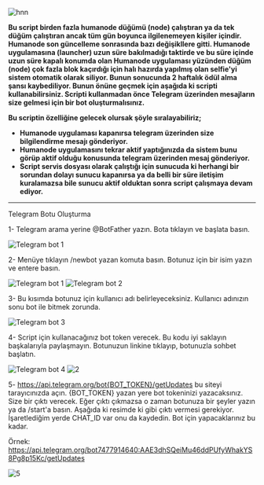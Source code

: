 
![hnn](https://github.com/user-attachments/assets/71179806-baa7-48e7-9d80-93654d8504c2)

<b> Bu script birden fazla humanode düğümü (node) çalıştıran ya da tek düğüm çalıştıran ancak tüm gün boyunca ilgilenemeyen kişiler içindir. Humanode son güncelleme sonrasında bazı değişikllere gitti. Humanode uygulamasına (launcher) uzun süre bakılmadığı taktirde ve bu süre içinde uzun süre kapalı konumda olan Humanode uygulaması yüzünden düğüm (node) çok fazla blok kaçırdığı için halı hazırda yapılmış olan selfie'yi sistem otomatik olarak siliyor. Bunun sonucunda 2 haftalık ödül alma şansı kaybediliyor. Bunun önüne geçmek için aşağıda ki scripti kullanabilirsiniz. Scripti kullanmadan önce Telegram üzerinden mesajların size gelmesi için bir bot oluşturmalısınız. 

Bu scriptin özelliğine gelecek olursak şöyle sıralayabiliriz;

- Humanode uygulaması kapanırsa telegram üzerinden size bilgilendirme mesajı gönderiyor.
- Humanode uygulamasını tekrar aktif yaptığınızda da sistem bunu görüp aktif olduğu konusunda telegram üzerinden mesaj gönderiyor.
- Script servis dosyası olarak çalıştığı için sunucuda ki herhangi bir sorundan dolayı sunucu kapanırsa ya da belli bir süre iletişim kuralamazsa bile sunucu aktif olduktan sonra script çalışmaya devam ediyor. </b>

------

Telegram Botu Oluşturma

1- Telegram arama yerine @BotFather yazın. Bota tıklayın ve başlata basın.

![Telegram bot 1](https://github.com/user-attachments/assets/0a7899d7-915b-4d6e-a01d-4ce0b743d4ab)

2- Menüye tıklayın /newbot yazan komuta basın. Botunuz için bir isim yazın ve entere basın. 


![Telegram bot 1](https://github.com/user-attachments/assets/1a0c882f-0387-4f6f-9e67-4690514a5bc0) ![Telegram bot 2](https://github.com/user-attachments/assets/de137183-b8cd-4e42-9aa8-8895a5c79788)

3- Bu kısımda botunuz için kullanıcı adı belirleyeceksiniz. Kullanıcı adınızın sonu bot ile bitmek zorunda.

![Telegram bot 3](https://github.com/user-attachments/assets/fabf269b-f33f-4992-8bb1-469ed3cac708)

4- Script için kullanacağınız bot token verecek. Bu kodu iyi saklayın başkalarıyla paylaşmayın. Botunuzun linkine tıklayıp, botunuzla sohbet başlatın. 

![Telegram bot 4](https://github.com/user-attachments/assets/d30ac842-6bd6-49ee-97d9-e6a6e7aed637) ![2](https://github.com/user-attachments/assets/c77c8df6-3413-4088-a215-a8464aa6993c)

5- https://api.telegram.org/bot{BOT_TOKEN}/getUpdates bu siteyi tarayıcınızda açın. {BOT_TOKEN} yazan yere bot tokeninizi yazacaksınız. Size bir çıktı verecek. Eğer çıktı çıkmazsa o zaman botunuza bir şeyler yazın ya da /start'a basın. Aşağıda ki resimde ki gibi çıktı vermesi gerekiyor. İşaretlediğim yerde CHAT_ID var onu da kaydedin. Bot için yapacaklarınız bu kadar. 

Örnek:
https://api.telegram.org/bot7477914640:AAE3dhSQeiMu46ddPUfyWhakYS8Pg8p15Kc/getUpdates

![5](https://github.com/user-attachments/assets/2bdd475f-f7c0-4751-9d51-8eaf1cbefc04)







